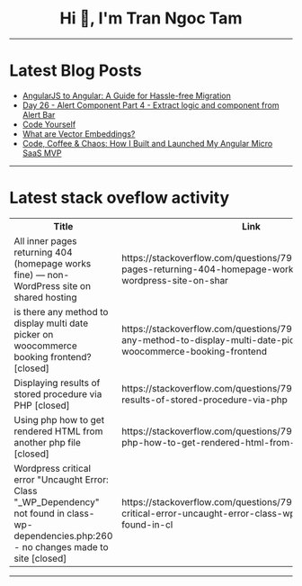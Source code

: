 <h1 align="center">Hi 👋, I'm Tran Ngoc Tam</h1>

---

# Latest Blog Posts 
<!-- BLOG-POST-LIST:START -->
- [AngularJS to Angular: A Guide for Hassle-free Migration](https://dev.to/hashbyt/angularjs-to-angular-a-guide-for-hassle-free-migration-57mg)
- [Day 26 - Alert Component Part 4 - Extract logic and component from Alert Bar](https://dev.to/railsstudent/day-26-alert-component-part-4-extract-logic-and-component-from-alert-bar-1in5)
- [Code Yourself](https://dev.to/glen_talking_cat/code-yourself-1071)
- [What are Vector Embeddings?](https://dev.to/olafur_aron/what-are-vector-embeddings-1bag)
- [Code, Coffee &amp; Chaos: How I Built and Launched My Angular Micro SaaS MVP](https://dev.to/karol_modelski/code-coffee-chaos-how-i-built-and-launched-my-angular-micro-saas-mvp-1fdk)
<!-- BLOG-POST-LIST:END -->

---

# Latest stack oveflow activity
<table>
  <tr><th>Title</th><th>Link</th></tr>
  <!-- STACKOVERFLOW:START --><tr><td>All inner pages returning 404 &lpar;homepage works fine&rpar; — non-WordPress site on shared hosting</td><td>https://stackoverflow.com/questions/79794082/all-inner-pages-returning-404-homepage-works-fine-non-wordpress-site-on-shar</td></tr><tr><td>is there any method to display multi date picker on woocommerce booking frontend? [closed]</td><td>https://stackoverflow.com/questions/79793913/is-there-any-method-to-display-multi-date-picker-on-woocommerce-booking-frontend</td></tr><tr><td>Displaying results of stored procedure via PHP [closed]</td><td>https://stackoverflow.com/questions/79793889/displaying-results-of-stored-procedure-via-php</td></tr><tr><td>Using php how to get rendered HTML from another php file [closed]</td><td>https://stackoverflow.com/questions/79793828/using-php-how-to-get-rendered-html-from-another-php-file</td></tr><tr><td>Wordpress critical error &quot;Uncaught Error: Class &quot;_WP_Dependency&quot; not found in class-wp-dependencies.php:260 - no changes made to site [closed]</td><td>https://stackoverflow.com/questions/79793700/wordpress-critical-error-uncaught-error-class-wp-dependency-not-found-in-cl</td></tr><!-- STACKOVERFLOW:END -->
</table>

---


